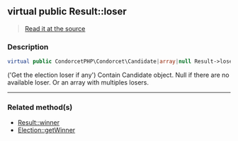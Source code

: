 ## virtual public Result::loser

> [Read it at the source](https://github.com/julien-boudry/Condorcet/blob/master/src/Result.php#L26)

### Description    

```php
virtual public CondorcetPHP\Condorcet\Candidate|array|null Result->loser 
```

('Get the election loser if any')
Contain Candidate object. Null if there are no available loser. Or an array with multiples losers.
    
---------------------------------------

### Related method(s)      

* [Result::winner](/Docs/ApiReferences/Result%20Class/Result--winner.md)    
* [Election::getWinner](/Docs/ApiReferences/Election%20Class/public%20Election--getWinner.md)    
